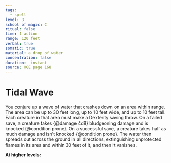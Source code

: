 ```yaml
---
tags:
  - spell
level: 3
school of magic: C
ritual: false
time: 1 action
range: 120 feet
verbal: true
somatic: true
material: a drop of water
concentration: false
duration:  instant
source: XGE page 168
---
```

# Tidal Wave
You conjure up a wave of water that crashes down on an area within range. The area can be up to 30 feet long, up to 10 feet wide, and up to 10 feet tall. Each creature in that area must make a Dexterity saving throw. On a failed save, a creature takes {@damage 4d8} bludgeoning damage and is knocked {@condition prone}. On a successful save, a creature takes half as much damage and isn't knocked {@condition prone}. The water then spreads out across the ground in all directions, extinguishing unprotected flames in its area and within 30 feet of it, and then it vanishes.

**At higher levels:** 